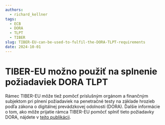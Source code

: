 ```yaml
---
authors:
  - richard_kellner
tags:
  - ECB
  - DORA
  - TLPT
  - TIBER
slug: TIBER-EU-can-be-used-to-fulfil-the-DORA-TLPT-requirements
date: 2024-10-01
---
```

# TIBER-EU možno použiť na splnenie požiadaviek DORA TLPT

Rámec TIBER-EU môže tiež pomôcť príslušným orgánom a finančným subjektom pri plnení požiadaviek na penetračné testy na základe hrozieb podľa zákona o digitálnej prevádzkovej odolnosti (DORA). Ďalšie informácie o tom, ako môže prijatie rámca TIBER-EU pomôcť splniť tieto požiadavky DORA, nájdete v [tejto publikácii](https://www.ecb.europa.eu/press/intro/publications/pdf/ecb.miptopical240926.en.pdf).
